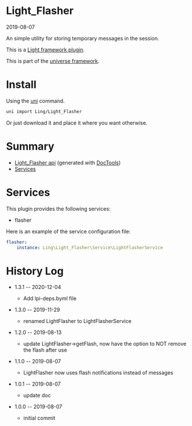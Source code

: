 Light_Flasher
===========
2019-08-07



An simple utility for storing temporary messages in the session.

This is a [Light framework plugin](https://github.com/lingtalfi/Light/blob/master/doc/pages/plugin.md).


This is part of the [universe framework](https://github.com/karayabin/universe-snapshot).


Install
==========
Using the [uni](https://github.com/lingtalfi/universe-naive-importer) command.
```bash
uni import Ling/Light_Flasher
```

Or just download it and place it where you want otherwise.






Summary
===========
- [Light_Flasher api](https://github.com/lingtalfi/Light_Flasher/blob/master/doc/api/Ling/Light_Flasher.md) (generated with [DocTools](https://github.com/lingtalfi/DocTools))
- [Services](#services)



Services
=========


This plugin provides the following services:

- flasher


Here is an example of the service configuration file:

```yaml
flasher:
    instance: Ling\Light_Flasher\Service\LightFlasherService


```





History Log
=============

- 1.3.1 -- 2020-12-04

    - Add lpi-deps.byml file

- 1.3.0 -- 2019-11-29

    - renamed LightFlasher to LightFlasherService
    
- 1.2.0 -- 2019-08-13

    - update LightFlasher->getFlash, now have the option to NOT remove the flash after use
    
- 1.1.0 -- 2019-08-07

    - LightFlasher now uses flash notifications instead of messages
    
- 1.0.1 -- 2019-08-07

    - update doc
    
- 1.0.0 -- 2019-08-07

    - initial commit